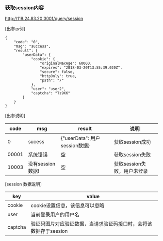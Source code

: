 ### 获取session内容
http://118.24.83.20:3001/query/session      

[出参示例]
```
{
    "code": "0",
    "msg": "success",
    "result": {
        "userData": {
            "cookie": {
                "originalMaxAge": 60000,
                "expires": "2018-03-20T13:55:39.020Z",
                "secure": false,
                "httpOnly": true,
                "path": "/"
            },
            "user": "user2",
            "captcha": "Tz9XK"
        }
    }
}
```
[出参说明]

code | msg  | result | 说明
------- | ------- | -------|----|
0 | sucess | {"userData": 用户session数据} | 获取session成功
00001 | 系统错误 | 空| 获取session失败
10003 | 没有session数据! | 空 | 获取session失败，用户未登录

[session 数据说明]  

key | value |
------- | ------- |
cookie|cookie设置信息，该信息可以忽略
user| 当前登录用户的用户名
captcha|验证码图片对应验证数据，当请求验证码接口时，会将该数据存于session



